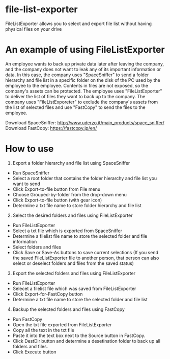 # file-list-exporter
FileListExporter allows you to select and export file list without having physical files on your drive

# An example of using FileListExporter

An employee wants to back up private data later after leaving the company, and the company does not want to leak any of its important information or data.
In this case, the company uses "SpaceSniffer" to send a folder hierarchy and file list in a specific folder on the disk of the PC used by the employee to the employee.
Contents in files are not exposed, so the company's assets can be protected.
The employee uses "FileListExporter" to deliver the list of files they want to back up to the company.
The company uses "FileListExporeter" to exclude the company's assets from the list of selected files and use "FastCopy" to send the files to the employee.

Download SpaceSniffer: http://www.uderzo.it/main_products/space_sniffer/
Download FastCopy: https://fastcopy.jp/en/

# How to use

1. Export a folder hierarchy and file list using SpaceSniffer
- Run SpaceSniffer
- Select a root folder that contains the folder hierarchy and file list you want to send
- Click Export-to-file button from File menu
- Choose Grouped-by-folder from the drop-down menu
- Click Export-to-file button (with gear icon)
- Determine a txt file name to store folder hierarchy and file list

2. Select the desired folders and files using FileListExporter
- Run FileListExporter
- Select a txt file which is exported from SpaceSniffer
- Determine a filelist file name to store the selected folder and file information
- Select folders and files
- Click Save or Save-As buttons to save current selections
(If you send the saved FileListExporter file to another person, that person can also select or deselect folders and files from the saved status)

3. Export the selected folders and files using FileListExporter
- Run FileListExporter
- Selecet a filelist file which was saved from FileListExporter
- Click Export-for-FastCopy button
- Determine a txt file name to store the selected folder and file list

4. Backup the selected folders and files using FastCopy
- Run FastCopy
- Open the txt file exported from FileListExporter
- Copy all the text in the txt file
- Paste it into the text box next to the Source button in FastCopy.
- Click DestDir button and determine a desetination folder to back up all folders and files.
- Click Execute button
